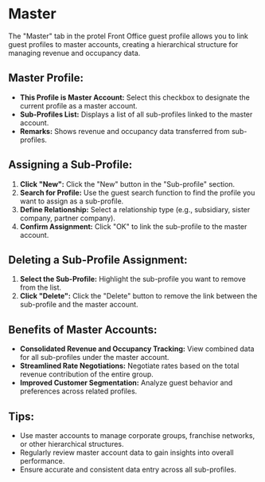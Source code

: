 # Master

The "Master" tab in the protel Front Office guest profile allows you to link guest profiles to master accounts, creating a hierarchical structure for managing revenue and occupancy data.

## Master Profile:

* **This Profile is Master Account:** Select this checkbox to designate the current profile as a master account.
* **Sub-Profiles List:**  Displays a list of all sub-profiles linked to the master account.
* **Remarks:**  Shows revenue and occupancy data transferred from sub-profiles. 

## Assigning a Sub-Profile:

1. **Click "New":** Click the "New" button in the "Sub-profile" section.
2. **Search for Profile:** Use the guest search function to find the profile you want to assign as a sub-profile.
3. **Define Relationship:**  Select a relationship type (e.g., subsidiary, sister company, partner company).
4. **Confirm Assignment:** Click "OK" to link the sub-profile to the master account.

## Deleting a Sub-Profile Assignment:

1. **Select the Sub-Profile:** Highlight the sub-profile you want to remove from the list.
2. **Click "Delete":**  Click the "Delete" button to remove the link between the sub-profile and the master account.

## Benefits of Master Accounts:

* **Consolidated Revenue and Occupancy Tracking:**  View combined data for all sub-profiles under the master account.
* **Streamlined Rate Negotiations:**  Negotiate rates based on the total revenue contribution of the entire group.
* **Improved Customer Segmentation:**  Analyze guest behavior and preferences across related profiles.

## Tips:

* Use master accounts to manage corporate groups, franchise networks, or other hierarchical structures.
* Regularly review master account data to gain insights into overall performance.
* Ensure accurate and consistent data entry across all sub-profiles. 